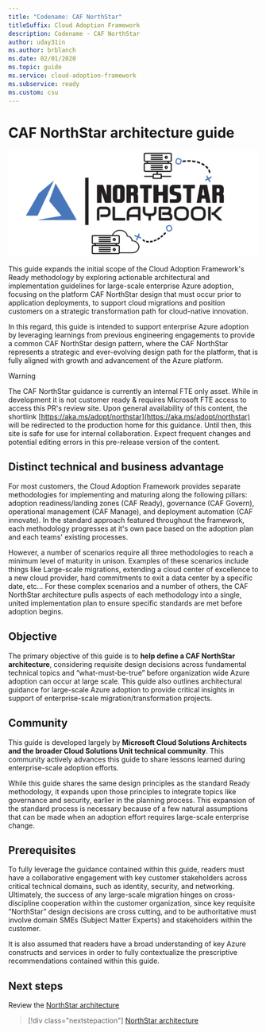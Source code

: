 ```yaml
---
title: "Codename: CAF NorthStar"
titleSuffix: Cloud Adoption Framework
description: Codename - CAF NorthStar
author: uday31in
ms.author: brblanch
ms.date: 02/01/2020
ms.topic: guide
ms.service: cloud-adoption-framework
ms.subservice: ready
ms.custom: csu
---
```


# CAF NorthStar architecture guide

![CAF CAF NorthStar architecture guide](./media/icon.png)

This guide expands the initial scope of the Cloud Adoption Framework's Ready methodology by exploring actionable architectural and implementation guidelines for large-scale enterprise Azure adoption, focusing on the platform CAF NorthStar design that must occur prior to application deployments, to support cloud migrations and position customers on a strategic transformation path for cloud-native innovation.

In this regard, this guide is intended to support enterprise Azure adoption by leveraging learnings from previous engineering engagements to provide a common CAF NorthStar design pattern, where the CAF NorthStar represents a strategic and ever-evolving design path for the platform, that is fully aligned with growth and advancement of the Azure platform.

> [!WARNING]
> The CAF NorthStar guidance is currently an internal FTE only asset. While in development it is not customer ready & requires Microsoft FTE access to access this PR's review site. Upon general availability of this content, the shortlink [https://aka.ms/adopt/northstar](https://aka.ms/adopt/northstar) will be redirected to the production home for this guidance. Until then, this site is safe for use for internal collaboration. Expect frequent changes and potential editing errors in this pre-release version of the content.

## Distinct technical and business advantage

For most customers, the Cloud Adoption Framework provides separate methodologies for implementing and maturing along the following pillars: adoption readiness/landing zones (CAF Ready), governance (CAF Govern), operational management (CAF Manage), and deployment automation (CAF innovate). In the standard approach featured throughout the framework, each methodology progresses at it's own pace based on the adoption plan and each teams' existing processes.

However, a number of scenarios require all three methodologies to reach a minimum level of maturity in unison. Examples of these scenarios include things like Large-scale migrations, extending a cloud center of excellence to a new cloud provider, hard commitments to exit a data center by a specific date, etc... For these complex scenarios and a number of others, the CAF NorthStar architecture pulls aspects of each methodology into a single, united implementation plan to ensure specific standards are met before adoption begins.

## Objective

The primary objective of this guide is to **help define a CAF NorthStar architecture**, considering requisite design decisions across fundamental technical topics and “what-must-be-true” before organization wide Azure adoption can occur at large scale. This guide also outlines architectural guidance for large-scale Azure adoption to provide critical insights in support of enterprise-scale migration/transformation projects.

## Community

This guide is developed largely by **Microsoft Cloud Solutions Architects and the broader Cloud Solutions Unit technical community**. This community actively advances this guide to share lessons learned during enterprise-scale adoption efforts.

While this guide shares the same design principles as the standard Ready methodology, it expands upon those principles to integrate topics like governance and security, earlier in the planning process. This expansion of the standard process is necessary because of a few natural assumptions that can be made when an adoption effort requires large-scale enterprise change.

## Prerequisites

To fully leverage the guidance contained within this guide, readers must have a collaborative engagement with key customer stakeholders across critical technical domains, such as identity, security, and networking. Ultimately, the success of any large-scale migration hinges on cross-discipline cooperation within the customer organization, since key requisite ”NorthStar” design decisions are cross cutting, and to be authoritative must involve domain SMEs (Subject Matter Experts) and stakeholders within the customer.

It is also assumed that readers have a broad understanding of key Azure constructs and services in order to fully contextualize the prescriptive recommendations contained within this guide.

## Next steps

Review the [NorthStar architecture](./northstar-architecture.md)

> [!div class="nextstepaction"]
> [NorthStar architecture](./northstar-architecture.md)